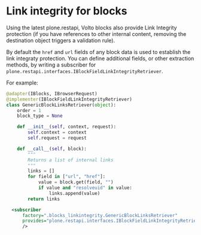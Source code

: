# Link integrity for blocks

Using the latest plone.restapi, Volto blocks also provide Link Integrity
protection (if you have references to other internal content, removing the
destination object triggers a validation rule).

By default the `href` and `url` fields of any block data is used to establish
the link integraty protection. You can define additional fields, or other
extraction methods, by writing a subscriber for `plone.restapi.interfaces.IBlockFieldLinkIntegrityRetriever`.

For example:

```python
@adapter(IBlocks, IBrowserRequest)
@implementer(IBlockFieldLinkIntegrityRetriever)
class GenericBlockLinksRetriever(object):
    order = 1
    block_type = None

    def __init__(self, context, request):
        self.context = context
        self.request = request

    def __call__(self, block):
        """
        Returns a list of internal links
        """
        links = []
        for field in ["url", "href"]:
            value = block.get(field, "")
            if value and "resolveuid" in value:
                links.append(value)
        return links
```

```xml
  <subscriber
      factory=".blocks_linkintegrity.GenericBlockLinksRetriever"
      provides="plone.restapi.interfaces.IBlockFieldLinkIntegrityRetriever"
      />
```
